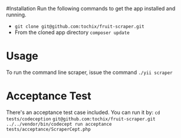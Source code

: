 #Installation
Run the following commands to get the app installed and running.

- ``` git clone git@github.com:tochix/fruit-scraper.git  ```
- From the cloned app directory ``` composer update ``` 

# Usage
To run the command line scraper, issue the command
``` ./yii scraper ```

# Acceptance Test
There's an acceptance test case included. You can run it by:
``` cd tests/codeception ```
``` git@github.com:tochix/fruit-scraper.git ```
``` ../../vendor/bin/codecept run acceptance tests/acceptance/ScraperCept.php ```
